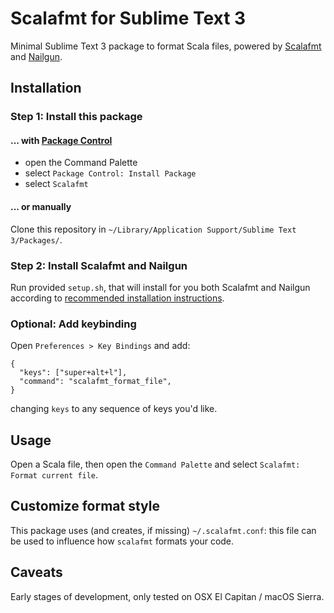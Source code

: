 # Scalafmt for Sublime Text 3

Minimal Sublime Text 3 package to format Scala files, powered by [Scalafmt](http://[scalameta.org/scalafmt) and [Nailgun](https://github.com/martylamb/nailgun).

## Installation

### Step 1: Install this package

#### ... with [Package Control](https://packagecontrol.io/)

- open the Command Palette
- select `Package Control: Install Package`
- select `Scalafmt`

#### ... or manually

Clone this repository in `~/Library/Application Support/Sublime Text 3/Packages/`.

### Step 2: Install Scalafmt and Nailgun

Run provided `setup.sh`, that will install for you both Scalafmt and Nailgun according to [recommended installation instructions](http://scalameta.org/scalafmt/#Installation).

### Optional: Add keybinding

Open `Preferences > Key Bindings` and add:

    {
      "keys": ["super+alt+l"],
      "command": "scalafmt_format_file",
    }

changing `keys` to any sequence of keys you'd like.

## Usage

Open a Scala file, then open the `Command Palette` and select `Scalafmt: Format current file`.

## Customize format style

This package uses (and creates, if missing) `~/.scalafmt.conf`: this file can be used to influence how `scalafmt` formats your code.

## Caveats

Early stages of development, only tested on OSX El Capitan / macOS Sierra.

